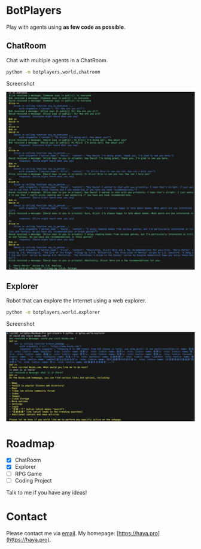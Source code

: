 # BotPlayers
Play with agents using **as few code as possible**.

## ChatRoom

Chat with multiple agents in a ChatRoom.

```bash
python -m botplayers.world.chatroom
```

Screenshot

![](./media/chatroom_screenshot.png)

## Explorer

Robot that can explore the Internet using a web explorer.

```bash
python -m botplayers.world.explorer
```

Screenshot

![](./media/explorer_screenshot.png)


# Roadmap

- [x] ChatRoom
- [x] Explorer
- [ ] RPG Game
- [ ] Coding Project

Talk to me if you have any ideas!


# Contact

Please contact me via [email](mailto:yangh2007@gmail.com).
My homepage: [https://haya.pro](https://haya.pro).